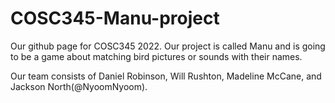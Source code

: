 # COSC345-Manu-project
Our github page for COSC345 2022. Our project is called Manu and is going to be a game about matching bird pictures or sounds with their names.

Our team consists of Daniel Robinson, Will Rushton, Madeline McCane, and Jackson North(@NyoomNyoom).
